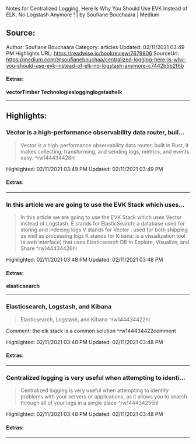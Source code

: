 Notes for Centralized Logging, Here Is Why You Should Use EVK Instead of ELK, No Logstash Anymore ! | by Soufiane Bouchaara | Medium

## Source:
Author: Soufiane Bouchaara
Category: articles
Updated: 02/11/2021 03:49 PM
Highlights URL: https://readwise.io/bookreview/7679806
SourceUrl: https://medium.com/@soufianebouchaa/centralized-logging-here-is-why-you-should-use-evk-instead-of-elk-no-logstash-anymore-c7442b5b2f6b


#### Extras:
**vector****Timber Technologies****logging****logstash****elk**

 
-----
 ## Highlights:

### Vector is a high-performance observability data router, buil...
>Vector is a high-performance observability data router, built in Rust, It makes collecting, transforming, and sending logs, metrics, and events easy. ^rw144434428hl


Highlighted: 02/11/2021 03:49 PM
Updated: 02/11/2021 03:49 PM


#### Extras:



------

### In this article we are going to use the EVK Stack which uses...
>In this article we are going to use the EVK Stack which uses Vector instead of Logstash.
E stands for ElasticSearch: a database used for storing and indexing logs
V stands for Vector : used for both shipping as well as processing logs
K stands for Kibana: is a visualization tool (a web interface) that uses Elasticsearch DB to Explore, Visualize, and Share ^rw144434426hl


Highlighted: 02/11/2021 03:48 PM
Updated: 02/11/2021 03:48 PM


#### Extras:
**elasticsearch**


------

### Elasticsearch, Logstash, and Kibana
>Elasticsearch, Logstash, and Kibana ^rw144434422hl

Comment: the elk stack is a common solution ^rw144434422comment

Highlighted: 02/11/2021 03:48 PM
Updated: 02/11/2021 03:48 PM


#### Extras:



------

### Centralized logging is very useful when attempting to identi...
>Centralized logging is very useful when attempting to identify problems with your servers or applications, as it allows you to search through all of your logs in a single place ^rw144434255hl


Highlighted: 02/11/2021 03:48 PM
Updated: 02/11/2021 03:48 PM


#### Extras:



------

